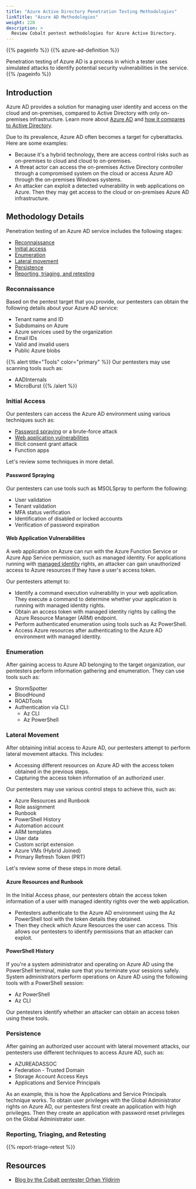 ```yaml
---
title: "Azure Active Directory Penetration Testing Methodologies"
linkTitle: "Azure AD Methodologies"
weight: 220
description: >
  Review Cobalt pentest methodologies for Azure Active Directory.
---
```


{{% pageinfo %}}
{{% azure-ad-definition %}}

Penetration testing of Azure AD is a process in which a tester uses simulated attacks to identify potential security vulnerabilities in the service.
{{% /pageinfo %}}

## Introduction

Azure AD provides a solution for managing user identity and access on the cloud and on-premises, compared to Active Directory with only on-premises infrastructure. Learn more about [Azure AD](https://learn.microsoft.com/en-us/azure/active-directory/fundamentals/active-directory-whatis) and [how it compares to Active Directory](https://learn.microsoft.com/en-us/azure/active-directory/fundamentals/active-directory-compare-azure-ad-to-ad).

Due to its prevalence, Azure AD often becomes a target for cyberattacks. Here are some examples:

- Because it's a hybrid technology, there are access control risks such as on-premises to cloud and cloud to on-premises.
- A threat actor can access the on-premises Active Directory controller through a compromised system on the cloud or access Azure AD through the on-premises Windows systems.
- An attacker can exploit a detected vulnerability in web applications on Azure. Then they may get access to the cloud or on-premises Azure AD infrastructure.

## Methodology Details

Penetration testing of an Azure AD service includes the following stages:

- [Reconnaissance](#reconnaissance)
- [Initial access](#initial-access)
- [Enumeration](#enumeration)
- [Lateral movement](#lateral-movement)
- [Persistence](#persistence)
- [Reporting, triaging, and retesting](#reporting-triaging-and-retesting)

### Reconnaissance

Based on the pentest target that you provide, our pentesters can obtain the following details about your Azure AD service:

- Tenant name and ID
- Subdomains on Azure
- Azure services used by the organization
- Email IDs
- Valid and invalid users
- Public Azure blobs

{{% alert title="Tools" color="primary" %}}
Our pentesters may use scanning tools such as:

- AADInternals
- MicroBurst
{{% /alert %}}

### Initial Access

Our pentesters can access the Azure AD environment using various techniques such as:

- [Password spraying](#password-spraying) or a brute-force attack
- [Web application vulnerabilities](#web-application-vulnerabilities)
- Illicit consent grant attack
- Function apps

Let's review some techniques in more detail.

#### Password Spraying

Our pentesters can use tools such as MSOLSpray to perform the following:

- User validation
- Tenant validation
- MFA status verification
- Identification of disabled or locked accounts
- Verification of password expiration

#### Web Application Vulnerabilities

​​A web application on Azure can run with the Azure Function Service or Azure App Service permission, such as managed identity. For applications running with [managed identity](https://learn.microsoft.com/en-us/azure/active-directory/managed-identities-azure-resources/overview) rights, an attacker can gain unauthorized access to Azure resources if they have a user's access token.

Our pentesters attempt to:

- Identify a command execution vulnerability in your web application. They execute a command to determine whether your application is running with managed identity rights.
- Obtain an access token with managed identity rights by calling the Azure Resource Manager (ARM) endpoint.
- Perform authenticated enumeration using tools such as Az PowerShell.
- Access Azure resources after authenticating to the Azure AD environment with managed identity.

### Enumeration

After gaining access to Azure AD belonging to the target organization, our pentesters perform information gathering and enumeration. They can use tools such as:

- StormSpotter
- BloodHound
- ROADTools
- Authentication via CLI:
  - Az CLI
  - Az PowerShell

### Lateral Movement

After obtaining initial access to Azure AD, our pentesters attempt to perform lateral movement attacks. This includes:

- Accessing different resources on Azure AD with the access token obtained in the previous steps. 
- Capturing the access token information of an authorized user.

Our pentesters may use various control steps to achieve this, such as:

- Azure Resources and Runbook
- Role assignment
- Runbook
- PowerShell History
- Automation account
- ARM templates
- User data
- Custom script extension
- Azure VMs (Hybrid Joined)
- Primary Refresh Token (PRT)

Let's review some of these steps in more detail.

#### Azure Resources and Runbook

In the Initial Access phase, our pentesters obtain the access token information of a user with managed identity rights over the web application.

- Pentesters authenticate to the Azure AD environment using the Az PowerShell tool with the token details they obtained.
- Then they check which Azure Resources the user can access. This allows our pentesters to identify permissions that an attacker can exploit.

#### PowerShell History

If you're a system administrator and operating on Azure AD using the PowerShell terminal, make sure that you terminate your sessions safely. System administrators perform operations on Azure AD using the following tools with a PowerShell session:

- Az PowerShell
- Az CLI

Our pentesters identify whether an attacker can obtain an access token using these tools.

### Persistence

After gaining an authorized user account with lateral movement attacks, our pentesters use different techniques to access Azure AD, such as:

- AZUREADASSOC
- Federation - Trusted Domain
- Storage Account Access Keys
- Applications and Service Principals

As an example, this is how the Applications and Service Principals technique works. To obtain user privileges with the Global Administrator rights on Azure AD, our pentesters first create an application with high privileges. Then they create an application with password reset privileges on the Global Administrator user.

### Reporting, Triaging, and Retesting

{{% report-triage-retest %}}

## Resources

- [Blog by the Cobalt pentester Orhan Yildirim](https://www.cobalt.io/blog/azure-ad-pentesting-fundamentals)